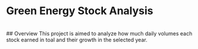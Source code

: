 # Green Energy Stock Analysis
<br>
## Overview
This project is aimed to analyze how much daily volumes each stock earned in toal and their growth in the selected year.

